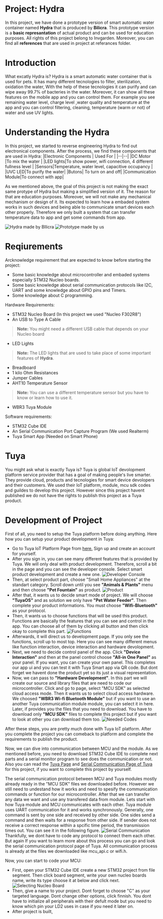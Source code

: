 # Project: Hydra 
In this project, we have done a prototype version of smart automatic water container named **Hydra** that is produced by **Bilicra**. This prototype version is a **basic represantation** of actual product and can be used for education purposes. All rights of this project belong to Invgarden. Moreover, you can find all **references** that are used in project at referances folder.

# Introduction
What excatly Hydra is? Hydra is a smart automatic water container that is used for pets.  It has many different tecnologies to filter, sterilization, oxidation the water,  With the help of these tecnologies it can purify and can wipe away 99.7% of bacteries in the water.  Moreover, it can show all these features on the mobile app and you can control them. For example you see remaining water level, charge level ,water quality and temperature at the app and you can control filtering, cleaning, temperature (warm or not) of water and use UV lights.    
# Understanding the Hydra
In this project, we started to reverse engineering Hydra to find out electronical components. After the process, we find these components that are used in Hydra: 
|Electronic Components  | Used For |
|--|--|
|DC Motor  |To mix the water  |
|LED lights|To show power, wifi connection, 4 different fullness level |
|Sensors|Temperature, water level, capacitive occupancy |
|UVC LED|To purify the water|
|Butons| To turn on and off|
|Communication Module|To connect with app|

As we mentioned above, the goal of this project is not making the exact same protype of Hydra but making a simplified version of it. The reason for that are education purposes. Moreover, we will not make any mechanical mechanism or design of it.  Its expected to learn how a embaded system works in such devices and being able to communicate smart devices each other properly. Therefore we only built a system that can transfer temperature data to app and get some commands from app.  

![Hydra made by Bllicra](https://photos.app.goo.gl/JGefE7xcDvm5nJMZ8) ![Prototype made by us](https://photos.app.goo.gl/fMEzrB1zA3G8A78v7)

# Reqiurements

Arcknowledge requirement that are expected to know before starting the project: 
- Some basic knowledge about microcontroller and embaded systems especially STM32 Nucleo boards.
- Some basic knowledge about serial communication protocols like I2C, UART and some knowledge about GPIO pins and Timers.
- Some knowledge about C programming.

Hardware Requirements: 
- STM32 Nucleo Board (In this project we used "Nucleo F302R8")
- An USB to Type A Cable  
> **Note:** You might need a different USB cable that depends on your Nucleo board
-   LED Lights 
> **Note:**  The LED lights that are used to take place of some important features of **Hydra**. 
- Breadboard
- 1 kilo Ohm Resistances
- Jumper Cables
- AHT10 Temperature Sensor
>**Note:** You can use a different temperature sensor but you have to know or learn how to use it.
- WBR3 Tuya Module

Software requirements:
- STM32 Cube IDE
- An Serial Communication Port Capture Program (We used Realterm) 
- Tuya Smart App (Needed on Smart Phone)
# Tuya 
You might ask what is exactly Tuya is? Tuya is global IoT devolopment platform service provider that has a goal of making people's live smarter. They provide cloud, products and tecnologies for smart device devolopers and their customers. We used their IoT platform, module, mcu sdk codes and guildes to develop this project. However since this project havent published we do not have the rights to publish this project as a Tuya product. 

# Development of Project

First of all, you need to setup the Tuya platform before doing anything. Here how you can setup your product development in Tuya:
- Go to Tuya IoT Platform Page from [here.](https://auth.tuya.com/?from=https://iot.tuya.com/) Sign up and create an account for yourself. 
- After you sign in, you can see many different features that is provided by Tuya. We will only deal with product development. Therefore, scroll a bit in the page and you can see the developer console. Select smart product development and create a new one.
![Developer Console](https://photos.app.goo.gl/5gUNtXUGLK57TxEK8)
- Then, at select product part, choose "Small Home Appliances" at the standart category. Scroll down until you see **"Animals & Plants"**  menu and then choose **"Pet Fountain"** as product.
![Product](https://prnt.sc/S2y3UTnPErgR)
- After that, it wants us to decide smart mode of project. We will choose **"TuyaOS"** and as solution we only have **"Pet Water Feeder"**. Then complete your product informations. You must choose **"Wifi-Bluetooth"** as your protocol. 
-  Then, it wants us to choose functions that will be used this product. Functions are basically the features that you can see and control in the app. You can choose all of them by clicking all button and then click okay to complete this part.
![Functions](https://prnt.sc/4gn626EPeWNO)
- Afterwards, it will direct us to development page. If you only see the functions, scroll up to most top. Here you can see many different menus like function interaction, device interaction and hardware devolopment. 
- Next, we need to decide control panel of the app. Click **"Device Interaction"** and then at the panel control choose **"All-in One Panel"** as your panel. If you want, you can create your own panel. This completes our app ui and you can test it with Tuya Smart app via QR code. But dont forget we havent done the product yet so its just a visual representation.
- Now, we can pass to **"Hardware Development"**. In this part we will create our source and library files that are need to code our microcontroller. Click and go to page, select "MCU SDK" as  selected cloud access mode. Then it wants us to select cloud access hardware. We choosed **"WBR3 Wi-fi Bluetooth Module"** but if you want to use an another Tuya communication module module, you can select it in here.  Later, if provides you the files that you need to download. You have to download only **"MCU SDK"** files to complete this project but if you want to look at other you can download them too. 
![Needed Codes](https://photos.app.goo.gl/gknreDPt6EcK8WF66)

After these steps, you are pretty much done with Tuya IoT platform. After you complete the project you can comeback to platform and complete the requirements to publish the product.

Now, we can dive into communication between MCU and the module. As we mentioned before, you need to download STM32 Cube IDE to complete next parts and a serial monitor program to see does the communication or not. Also you can read the [Tuya Page](https://developer.tuya.com/en/docs/iot/overview-of-migrating-tuyas-mcu-sdk?id=K9hhi0xr5vll9) and [Serial Communication Page of Tuya](https://developer.tuya.com/en/docs/iot/tuya-cloud-universal-serial-port-access-protocol?id=K9hhi0xxtn9cb) for this project, if you want to complete this project by yourself. 

The serial communication protocol between MCU and Tuya modules mostly already ready in the "MCU SDK" files we downloaded before. However we still need to undestand how it works and need to spesify the communication commands or function for our microcontroller. After that we can transfer any data we want and use any transfered data from module. Lets start with how Tuya module and MCU communicates with each other. Tuya module uses UART communication for it and works synchronously. Generally, one command is sent by one side and received by other side. One sides send a command and then waits for a response from other side. If sender does not receive a correct response within a spcific time period, the transmission times out. You can see it in the following figure.
![Serial Communication](https://photos.app.goo.gl/rTvqYAmkp2mhJbNE6) 
Thankfully, we dont have to code any protocol to connect them each other. But again If you want to learn more about this process you can go and look the serial communication protocol page of Tuya. All communication process is already at   the files we downloaded like mcu_api.c or wifi.h. 

Now, you can start to code your MCU:
- First, open your STM32 Cube IDE create a new STM32 project from file segment.  Then click board segment, write your own nucleo boards name, write its type choose it at below and click next.
 ![Selecting Nucleo Board](https://photos.app.goo.gl/xHwghZhkhctndrK58)
- Then, give a name to your project. Dont forget to choose "C" as your targeted language. Dont change other options, click finnish. You dont have to	 initialize all peripherals with their defult mode but you need to know which pin your LD2 uses in case if you need it later on. 
- After project is built, 
